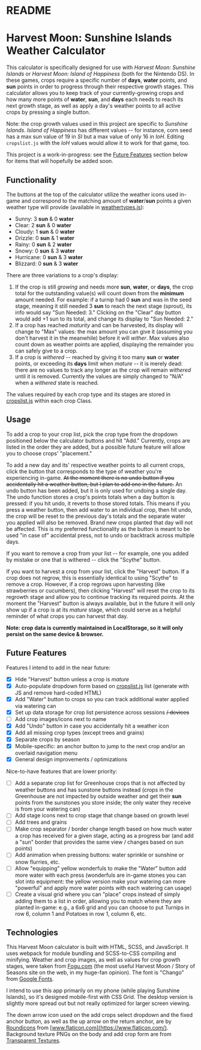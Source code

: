# README

# Harvest Moon: Sunshine Islands Weather Calculator

This calculator is specifically designed for use with _Harvest Moon: Sunshine Islands_ or _Harvest Moon: Island of Happiness_ (both for the Nintendo DS). In these games, crops require a specific number of **days**, **water** points, and **sun** points in order to progress through their respective growth stages. This calculator allows you to keep track of your currently-growing crops and how many more points of **water**, **sun**, and **days** each needs to reach its next growth stage, as well as apply a day's weather points to all active crops by pressing a single button.

Note: the crop growth values used in this project are specific to _Sunshine Islands_.  _Island of Happiness_ has different values -- for instance, corn seed has a max sun value of 19 in _SI_ but a max value of only 16 in _IoH_.  Editing `cropslist.js` with the _IoH_ values would allow it to work for that game, too.

This project is a work-in-progress: see the [Future Features](#future-features) section below for items that will hopefully be added soon.

## Functionality

The buttons at the top of the calculator utilize the weather icons used in-game and correspond to the matching amount of **water**/**sun** points a given weather type will provide (available in [weathertypes.js](src/weathertypes.js)):

- Sunny: 3 **sun** & 0 **water**
- Clear: 2 **sun** & 0 **water**
- Cloudy: 1 **sun** & 0 **water**
- Drizzle: 0 **sun** & 1 **water**
- Rainy: 0 **sun** & 2 **water**
- Snowy: 0 **sun** & 3 **water**
- Hurricane: 0 **sun** & 3 **water**
- Blizzard: 0 **sun** & 3 **water**

There are three variations to a crop's display:

1. If the crop is still _growing_ and needs more **sun**, **water**, or **days**, the crop total for the outstanding value(s) will count down from the **minimum** amount needed. For example: if a turnip had 0 **sun** and was in the seed stage, meaning it still needed 3 **sun** to reach the next stage (sprout), its info would say "Sun Needed: 3." Clicking on the "Clear" day button would add +1 sun to its total, and change its display to "Sun Needed: 2."
2. If a crop has reached _maturity_ and can be harvested, its display will change to "Max" values: the max amount you can give it (assuming you don't harvest it in the meanwhile) before it will _wither_. Max values also count down as weather points are applied, displaying the remainder you can safely give to a crop.
3. If a crop is _withered_ -- reached by giving it too many **sun** or **water** points, or exceeding its **days** limit when _mature_ -- it is merely dead: there are no values to track any longer as the crop will remain _withered_ until it is removed. Currently the values are simply changed to "N/A" when a _withered_ state is reached.

The values required by each crop type and its stages are stored in [cropslist.js](src/cropslist.js) within each crop Class.

## Usage

To add a crop to your crop list, pick the crop type from the dropdown positioned below the calculator buttons and hit "Add." Currently, crops are listed in the order they are added, but a possible future feature will allow you to choose crops' "placement."

To add a new day and its' respective weather points to all current crops, click the button that corresponds to the type of weather you're experiencing in-game. ~~At the moment there is no undo button if you accidentally hit a weather button, but I plan to add one in the future.~~ An undo button has been added, but it is only used for undoing a single day. The undo function stores a crop's points totals when a day button is pressed: if you hit undo, it reverts to those stored totals. This means if you press a weather button, then add water to an individual crop, then hit undo, the crop will be reset to the previous day's totals and the separate water you applied will also be removed. Brand new crops planted that day will not be affected. This is my preferred functionality as the button is meant to be used "in case of" accidental press, not to undo or backtrack across multiple days.

If you want to remove a crop from your list -- for example, one you added by mistake or one that is withered -- click the "Scythe" button.

If you want to harvest a crop from your list, click the "Harvest" button. If a crop does not regrow, this is essentially identical to using "Scythe" to remove a crop. However, if a crop regrows upon harvesting (like strawberries or cucumbers), then clicking "Harvest" will reset the crop to its regrowth stage and allow you to continue tracking its required points. At the moment the "Harvest" button is always available, but in the future it will only show up if a crop is at its _mature_ stage, which could serve as a helpful reminder of what crops you can harvest that day.

**Note: crop data is currently maintained in LocalStorage, so it will only persist on the same device & browser.**

## Future Features

Features I intend to add in the near future:

- [x] Hide "Harvest" button unless a crop is _mature_
- [x] Auto-populate dropdown form based on [cropslist.js](src/cropslist.js) list (generate with JS and remove hard-coded HTML)
- [x] Add "Water" button to crops so you can track additional water applied via watering can
- [x] Set up data storage for crop list persistence across sessions ~~/ devices~~
- [ ] Add crop images/icons next to name
- [x] Add "Undo" button in case you accidentally hit a weather icon
- [x] Add all missing crop types (except trees and grains)
- [x] Separate crops by season
- [x] Mobile-specific: an anchor button to jump to the next crop and/or an overlaid navigation menu
- [x] General design improvements / optimizations

Nice-to-have features that are lower priority:

- [ ] Add a separate crop list for Greenhouse crops that is not affected by weather buttons and has sunstone buttons instead (crops in the Greenhouse are not impacted by outside weather and get their **sun** points from the sunstones you store inside; the only water they receive is from your watering can)
- [ ] Add stage icons next to crop stage that change based on growth level
- [ ] Add trees and grains
- [ ] Make crop separator / border change length based on how much water a crop has received for a given stage, acting as a progress bar (and add a "sun" border that provides the same view / changes based on sun points)
- [ ] Add animation when pressing buttons: water sprinkle or sunshine or snow flurries, etc.
- [ ] Allow "equipping" yellow wonderfuls to make the "Water" button add more water with each press (wonderfuls are in-game stones you can slot into equipment: the yellow version make your watering can more "powerful" and apply more water points with each watering can usage)
- [ ] Create a visual grid where you can "place" crops instead of simply adding them to a list in order, allowing you to match where they are planted in-game: e.g., a 6x6 grid and you can choose to put Turnips in row 6, column 1 and Potatoes in row 1, column 6, etc.

## Technologies

This Harvest Moon calculator is built with HTML, SCSS, and JavaScript. It uses webpack for module bundling and SCSS-to-CSS compiling and minifying. Weather and crop images, as well as values for crop growth stages, were taken from [Fogu.com](https://fogu.com/hm8/basics/weather.php) (the most useful Harvest Moon / Story of Seasons site on the web, in my huge-fan opinion). The font is "Chango" from [Google Fonts](https://fonts.google.com/specimen/Chango).

I intend to use this app primarily on my phone (while playing Sunshine Islands), so it's designed mobile-first with CSS Grid. The desktop version is slightly more spread out but not really optimized for larger screen viewing.

The down arrow icon used on the add crops select dropdown and the fixed anchor button, as well as the up arrow on the return anchor, are by [Roundicons](https://www.flaticon.com/authors/roundicons) from [www.flaticon.com](https://www.flaticon.com/). Background texture PNGs on the body and add crop form are from [Transparent Textures](https://www.transparenttextures.com/).
